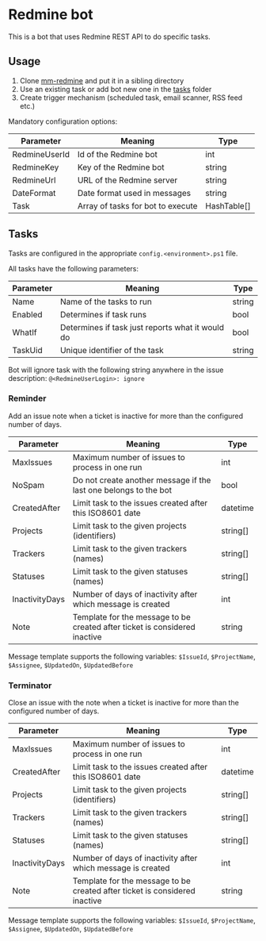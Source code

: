 # Redmine bot

This is a bot that uses Redmine REST API to do specific tasks.

## Usage

1. Clone [mm-redmine](https://github.com/majkinetor/mm-redmine) and put it in a sibling directory
1. Use an existing task or add bot new one in the [tasks](./tasks) folder
1. Create trigger mechanism (scheduled task, email scanner, RSS feed etc.)

Mandatory configuration options:

|   Parameter   |              Meaning              |    Type     |
| ------------- | --------------------------------- | ----------- |
| RedmineUserId | Id of the Redmine bot             | int         |
| RedmineKey    | Key of the Redmine bot            | string      |
| RedmineUrl    | URL of the Redmine server         | string      |
| DateFormat    | Date format used in messages      | string      |
| Task          | Array of tasks for bot to execute | HashTable[] |

## Tasks

Tasks are configured in the appropriate `config.<environment>.ps1` file.

All tasks have the following parameters:

| Parameter |                     Meaning                      |  Type  |
| --------- | ------------------------------------------------ | ------ |
| Name      | Name of the tasks to run                         | string |
| Enabled   | Determines if task runs                          | bool   |
| WhatIf    | Determines if task just reports what it would do | bool   |
| TaskUid   | Unique identifier of the task                    | string |

Bot will ignore task with the following string anywhere in the issue description: `@<RedmineUserLogin>: ignore`

### Reminder

Add an issue note when a ticket is inactive for more than the configured number of days.

|   Parameter    |                                  Meaning                                   |   Type   |
| -------------- | -------------------------------------------------------------------------- | -------- |
| MaxIssues      | Maximum number of issues to process in one run                             | int      |
| NoSpam         | Do not create another message if the last one belongs to the bot           | bool     |
| CreatedAfter   | Limit task to the issues created after this ISO8601 date                   | datetime |
| Projects       | Limit task to the given projects (identifiers)                             | string[] |
| Trackers       | Limit task to the given trackers (names)                                   | string[] |
| Statuses       | Limit task to the given statuses (names)                                   | string[] |
| InactivityDays | Number of days of inactivity after which message is created                | int      |
| Note           | Template for the message to be created after ticket is considered inactive | string   |

Message template supports the following variables: `$IssueId`, `$ProjectName`, `$Assignee`, `$UpdatedOn`, `$UpdatedBefore`

### Terminator

Close an issue with the note when a ticket is inactive for more than the configured number of days.

|   Parameter    |                                  Meaning                                   |   Type   |
| -------------- | -------------------------------------------------------------------------- | -------- |
| MaxIssues      | Maximum number of issues to process in one run                             | int      |
| CreatedAfter   | Limit task to the issues created after this ISO8601 date                   | datetime |
| Projects       | Limit task to the given projects (identifiers)                             | string[] |
| Trackers       | Limit task to the given trackers (names)                                   | string[] |
| Statuses       | Limit task to the given statuses (names)                                   | string[] |
| InactivityDays | Number of days of inactivity after which message is created                | int      |
| Note           | Template for the message to be created after ticket is considered inactive | string   |

Message template supports the following variables: `$IssueId`, `$ProjectName`, `$Assignee`, `$UpdatedOn`, `$UpdatedBefore`